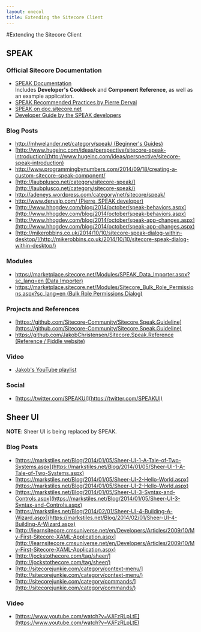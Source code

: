 ```yaml
---
layout: onecol
title: Extending the Sitecore Client
---
```


#Extending the Sitecore Client

## SPEAK

### Official Sitecore Documentation
* [SPEAK Documentation](http://sdn.sitecore.net/Reference/Sitecore%207/SPEAK.aspx)  
Includes **Developer's Cookbook** and **Component Reference**, as well as an example application.
* [SPEAK Recommended Practices by Pierre Derval](https://github.com/Sitecore-Community/Sitecore.Speak.Guideline/blob/master/bestPractises.md)
* [SPEAK on doc.sitecore.net](https://doc.sitecore.net/products/speak/speak%20development)
* [Developer Guide by the SPEAK developers](https://www.sitecore.net/Learn/Blogs/Technical-Blogs/Jakob-Christensen/Posts/2014/04/00-Links.aspx)

### Blog Posts

* [http://mhwelander.net/category/speak/ (Beginner's Guides)](http://mhwelander.net/category/speak/)
* [http://www.hugeinc.com/ideas/perspective/sitecore-speak-introduction](http://www.hugeinc.com/ideas/perspective/sitecore-speak-introduction)
* [http://www.programmingbynumbers.com/2014/09/18/creating-a-custom-sitecore-speak-component/ ](http://www.programmingbynumbers.com/2014/09/18/creating-a-custom-sitecore-speak-component/ )
* [http://laubplusco.net/category/sitecore-speak/](http://laubplusco.net/category/sitecore-speak/)
* [http://adeneys.wordpress.com/category/net/sitecore/speak/ ](http://adeneys.wordpress.com/category/net/sitecore/speak/)
* [http://www.dervalp.com/ (Pierre, SPEAK developer)](http://www.dervalp.com/)
* [http://www.hhogdev.com/blog/2014/october/speak-behaviors.aspx](http://www.hhogdev.com/blog/2014/october/speak-behaviors.aspx)
* [http://www.hhogdev.com/blog/2014/october/speak-app-changes.aspx](http://www.hhogdev.com/blog/2014/october/speak-app-changes.aspx)
* [http://mikerobbins.co.uk/2014/10/10/sitecore-speak-dialog-within-desktop/](http://mikerobbins.co.uk/2014/10/10/sitecore-speak-dialog-within-desktop/)

### Modules

* [https://marketplace.sitecore.net/Modules/SPEAK_Data_Importer.aspx?sc_lang=en (Data Importer)](https://marketplace.sitecore.net/Modules/SPEAK_Data_Importer.aspx?sc_lang=en)
* [https://marketplace.sitecore.net/Modules/Sitecore_Bulk_Role_Permissions.aspx?sc_lang=en (Bulk Role Permissions Dialog)](https://marketplace.sitecore.net/Modules/Sitecore_Bulk_Role_Permissions.aspx?sc_lang=en)


### Projects and References

* [https://github.com/Sitecore-Community/Sitecore.Speak.Guideline](https://github.com/Sitecore-Community/Sitecore.Speak.Guideline)
* [https://github.com/JakobChristensen/Sitecore.Speak.Reference (Reference / Fiddle website)](https://github.com/JakobChristensen/Sitecore.Speak.Reference)

### Video

* [Jakob's YouTube playlist](https://www.youtube.com/playlist?list=PLWIbrolNZWflnBq32WcxNejEgiT2lyEwG)

### Social

* [https://twitter.com/SPEAKUI](https://twitter.com/SPEAKUI)

## Sheer UI

**NOTE**: Sheer UI is being replaced by SPEAK.

### Blog Posts

* [https://markstiles.net/Blog/2014/01/05/Sheer-UI-1-A-Tale-of-Two-Systems.aspx](https://markstiles.net/Blog/2014/01/05/Sheer-UI-1-A-Tale-of-Two-Systems.aspx)
* [https://markstiles.net/Blog/2014/01/05/Sheer-UI-2-Hello-World.aspx](https://markstiles.net/Blog/2014/01/05/Sheer-UI-2-Hello-World.aspx)
* [https://markstiles.net/Blog/2014/01/05/Sheer-UI-3-Syntax-and-Controls.aspx](https://markstiles.net/Blog/2014/01/05/Sheer-UI-3-Syntax-and-Controls.aspx)
* [https://markstiles.net/Blog/2014/02/01/Sheer-UI-4-Building-A-Wizard.aspx](https://markstiles.net/Blog/2014/02/01/Sheer-UI-4-Building-A-Wizard.aspx)
* [http://learnsitecore.cmsuniverse.net/en/Developers/Articles/2009/10/My-First-Sitecore-XAML-Application.aspx](http://learnsitecore.cmsuniverse.net/en/Developers/Articles/2009/10/My-First-Sitecore-XAML-Application.aspx)
* [http://jockstothecore.com/tag/sheer/](http://jockstothecore.com/tag/sheer/)
* [http://sitecorejunkie.com/category/context-menu/](http://sitecorejunkie.com/category/context-menu/)
* [http://sitecorejunkie.com/category/commands/](http://sitecorejunkie.com/category/commands/)

### Video

* [https://www.youtube.com/watch?v=VJiFzRLpLtE](https://www.youtube.com/watch?v=VJiFzRLpLtE)
